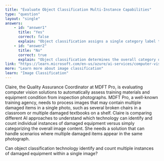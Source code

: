 ```yaml
---
title: "Evaluate Object Classification Multi-Instance Capabilities"
type: "question"
layout: "single"
answers:
    - id: "answer1"
      title: "Yes"
      correct: false
      explain: "Object classification assigns a single category label to an entire image but cannot identify or count multiple separate instances of objects within that image."
    - id: "answer2"
      title: "No"
      correct: true
      explain: "Object classification determines the overall category of an image but doesn't locate or count individual instances of objects - that capability requires object detection."
link: "https://learn.microsoft.com/en-us/azure/ai-services/computer-vision/concept-categorizing-images"
more: "Learn more about image classification"
learn: "Image Classification"
---
```


Claire, the Quality Assurance Coordinator at MDFT Pro, is evaluating computer vision solutions to automatically assess training materials and equipment condition from inspection photographs. MDFT Pro, a well-known training agency, needs to process images that may contain multiple damaged items in a single photo, such as several broken chairs in a classroom or multiple damaged textbooks on a shelf. Claire is comparing different AI approaches to understand which technology can identify and count individual instances of damaged equipment versus simply categorizing the overall image content. She needs a solution that can handle scenarios where multiple damaged items appear in the same photograph.

Can object classification technology identify and count multiple instances of damaged equipment within a single image?


